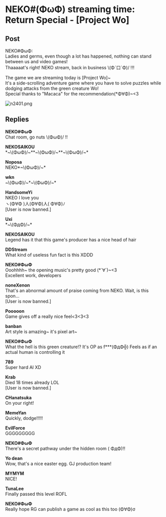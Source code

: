 # NEKO#(ΦωΦ) streaming time: Return Special - [Project Wo]
## Post
NEKO#ΦωΦ:<br>
Ladies and germs, even though a lot has happened, nothing can stand between us and video games!<br>
Thaaaaat's right! NEKO stream, back in business \\(Φˋ口ˊΦ)/ !!!

The game we are streaming today is [Project Wo]~<br>
It's a side-scrolling adventure game where you have to solve puzzles while dodging attacks from the green creature Wo!<br>
Special thanks to "Macaca" for the recommendation(\*Φ∀Φ)~<3

![n2401.png](im_posts/NEKO#ΦωΦ/attachments/n2401.png)
## Replies
**NEKO#ΦωΦ**<br>
Chat room, go nuts \\(ΦωΦ)/ !!

**NEKOSAIKOU**<br>
\*~\\(ΦωΦ)/~\*\*~\\(ΦωΦ)/~\*\*~\\(ΦωΦ)/~\*

**Noposa**<br>
NEKO\*~\\(ΦωΦ)/~\*

**wkn**<br>
~\\(ΦωΦ)/~\*~\\(ΦωΦ)/~\*

**HandsomeYi**<br>
NKEO I love you <br>
ヽ(Φ∀Φ )人(Φ∀Φ)人( Φ∀Φ)ﾉ <br>
[User is now banned.]

**Uxi**<br>
\*~\\(ΦдΦ)/~\*

**NEKOSAIKOU**<br>
Legend has it that this game's producer has a nice head of hair

**DDStream**<br>
What kind of useless fun fact is this XDDD

**NEKO#ΦωΦ**<br>
Ooohhhh~ the opening music's pretty good (\*´∀`)~<3 <br>
Excellent work, developers

**noneXenon**<br>
That's an abnormal amount of praise coming from NEKO. Wait, is this spon... <br>
[User is now banned.]

**Pooooon**<br>
Game gives off a really nice feel<3<3<3

**banban**<br>
Art style is amazing~ it's pixel art~

**NEKO#ΦωΦ**<br>
What the hell is this green creature!? It's OP as f\*\*\*(ΦдΦ╬) Feels as if an actual human is controlling it

**789**<br>
Super hard AI XD

**Krab**<br>
Died 18 times already LOL <br>
[User is now banned.]

**CHanatsuka**<br>
On your right!

**MemeYan**<br>
Quickly, dodge!!!!!

**EvilForce**<br>
GGGGGGGGG

**NEKO#ΦωΦ**<br>
There's a secret pathway under the hidden room ( ΦдΦ)!!

**Yo dean**<br>
Wow, that's a nice easter egg. GJ production team!

**MYMYM**<br>
NICE!

**TunaLee**<br>
Finally passed this level ROFL

**NEKO#ΦωΦ**<br>
Really hope RG can publish a game as cool as this too (Φ∀Φ)σ

